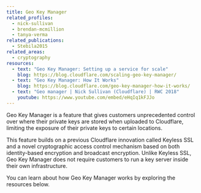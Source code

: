 ```yaml
---
title: Geo Key Manager
related_profiles:
  - nick-sullivan
  - brendan-mcmillion
  - tanya-verma
related_publications:
  - Stebila2015
related_areas:
  - cryptography
resources:
  - text: "Geo Key Manager: Setting up a service for scale"
    blog: https://blog.cloudflare.com/scaling-geo-key-manager/
  - text: "Geo Key Manager: How It Works"
    blog: https://blog.cloudflare.com/geo-key-manager-how-it-works/
  - text: "Geo manager | Nick Sullivan (Cloudflare) | RWC 2018"
    youtube: https://www.youtube.com/embed/eHqIq1kFJJo
---
```


Geo Key Manager is a feature that gives customers unprecedented control over where their private keys are stored when uploaded to Cloudflare, limiting the exposure of their private keys to certain locations. 

This feature builds on a previous Cloudflare innovation called Keyless SSL and a novel cryptographic access control mechanism based on both identity-based encryption and broadcast encryption. Unlike Keyless SSL, Geo Key Manager does not require customers to run a key server inside their own infrastructure.

You can learn about how Geo Key Manager works by exploring the resources below.